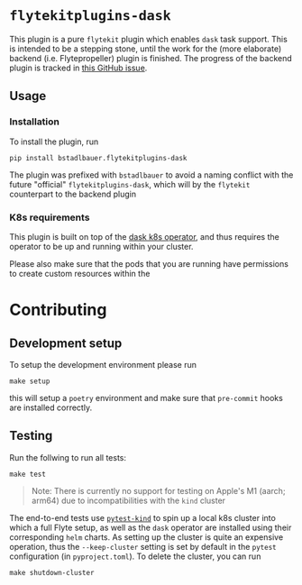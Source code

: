 # `flytekitplugins-dask`
This plugin is a pure `flytekit` plugin which enables `dask` task support. This is intended
to be a stepping stone, until the work for the (more elaborate) backend (i.e. Flytepropeller)
plugin is finished. The progress of the backend plugin is tracked in
[this GitHub issue](https://github.com/flyteorg/flyte/issues/427).

## Usage
### Installation
To install the plugin, run
```shell
pip install bstadlbauer.flytekitplugins-dask
```
The plugin was prefixed with `bstadlbauer` to avoid a naming conflict with the future "official"
`flytekitplugins-dask`, which will by the `flytekit` counterpart to the backend plugin

### K8s requirements
This plugin is built on top of the [dask k8s operator](https://kubernetes.dask.org/en/latest/operator.html),
and thus requires the operator to be up and running within your cluster.

Please also make sure that the pods that you are running have permissions to create custom resources
within the

# Contributing
## Development setup
To setup the development environment please run
```shell
make setup
```
this will setup a `poetry` environment and make sure that `pre-commit` hooks are installed correctly.

## Testing
Run the follwing to run all tests:
```shell
make test
```

> Note: There is currently no support for testing on Apple's M1 (aarch; arm64) due to incompatibilities with the `kind`
> cluster

The end-to-end tests use [`pytest-kind`](https://codeberg.org/hjacobs/pytest-kind/src/branch/main/tests) to spin up a
local k8s cluster into which a full Flyte setup, as well as the `dask` operator are installed using their corresponding
`helm` charts.
As setting up the cluster is quite an expensive operation, thus the `--keep-cluster` setting is set by default in the
`pytest` configuration (in `pyproject.toml`). To delete the cluster, you can run
```shell
make shutdown-cluster
```
